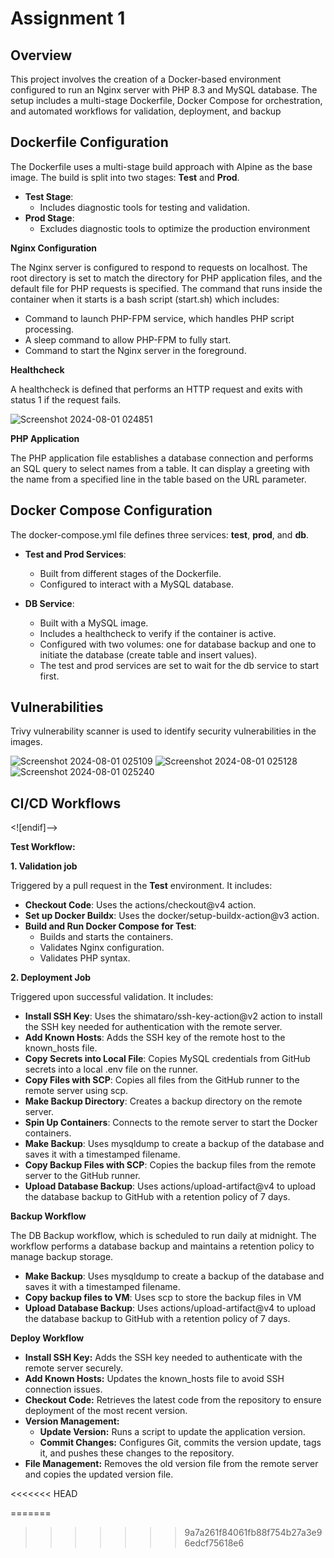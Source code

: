 # Assignment 1
## Overview

This project involves the creation of a Docker-based environment configured to run an Nginx server with PHP 8.3 and MySQL database. The setup includes a multi-stage Dockerfile, Docker Compose for orchestration, and automated workflows for validation, deployment, and backup


## Dockerfile Configuration

The Dockerfile uses a multi-stage build approach with Alpine as the base image. The build is split into two stages: **Test** and **Prod**.

-   **Test Stage**:
     -   Includes diagnostic tools for testing and validation.
-   **Prod Stage**:
     - Excludes diagnostic tools to optimize the production environment

**Nginx Configuration**

The Nginx server is configured to respond to requests on localhost. The root directory is set to match the directory for PHP application files, and the default file for PHP requests is specified.
The command that runs inside the container when it starts is a bash script (start.sh) which includes:

- Command to launch PHP-FPM service, which handles PHP script processing.
- A sleep command to allow PHP-FPM to fully start.
- Command to start the Nginx server in the foreground.
  
**Healthcheck**

A healthcheck is defined that performs an HTTP request and exits with status 1 if the request fails.

![Screenshot 2024-08-01 024851](https://github.com/user-attachments/assets/ef785539-7277-4841-ac4e-3341bececc16)

**PHP Application**

The PHP application file establishes a database connection and performs an SQL query to select names from a table. It can display a greeting with the name from a specified line in the table based on the URL parameter.

## Docker Compose Configuration

The docker-compose.yml file defines three services: **test**, **prod**, and **db**.

-   **Test and Prod Services**:
	-   Built from different stages of the Dockerfile.
	-   Configured to interact with a MySQL database.

-   **DB Service**:
	-   Built with a MySQL image.
	-   Includes a healthcheck to verify if the container is active.
	-   Configured with two volumes: one for database backup and one to initiate the database (create table and insert values).
	-   The test and prod services are set to wait for the db service to start first.

## Vulnerabilities

Trivy vulnerability scanner is used to identify security vulnerabilities in the images.

![Screenshot 2024-08-01 025109](https://github.com/user-attachments/assets/6a47109e-7202-43f6-ab34-74f6e867b654)
![Screenshot 2024-08-01 025128](https://github.com/user-attachments/assets/d451b300-69f9-4985-a193-993b7f17f3a2)
![Screenshot 2024-08-01 025240](https://github.com/user-attachments/assets/df6d170d-5877-4935-b333-673e9ef990b1)


## CI/CD Workflows

<![endif]-->

**Test Workflow:**

**1. Validation job**

Triggered by a pull request in the **Test** environment. It includes:

-  **Checkout Code**: Uses the actions/checkout@v4 action.
-  **Set up Docker Buildx**: Uses the docker/setup-buildx-action@v3 action.
-  **Build and Run Docker Compose for Test**:
	-   Builds and starts the containers.
	-   Validates Nginx configuration.
	-   Validates PHP syntax.

**2. Deployment Job**

Triggered upon successful validation. It includes:

- **Install SSH Key**: Uses the shimataro/ssh-key-action@v2 action to install the SSH key needed for authentication with the remote server.
-  **Add Known Hosts**: Adds the SSH key of the remote host to the known_hosts file.
-  **Copy Secrets into Local File**: Copies MySQL credentials from GitHub secrets into a local .env file on the runner.
-  **Copy Files with SCP**: Copies all files from the GitHub runner to the remote server using scp.
-  **Make Backup Directory**: Creates a backup directory on the remote server.
-  **Spin Up Containers**: Connects to the remote server to start the Docker containers.
-  **Make Backup**: Uses mysqldump to create a backup of the database and saves it with a timestamped filename.
-  **Copy Backup Files with SCP**: Copies the backup files from the remote server to the GitHub runner.
-  **Upload Database Backup**: Uses actions/upload-artifact@v4 to upload the database backup to GitHub with a retention policy of 7 days.


**Backup Workflow**

The DB Backup workflow, which is scheduled to run daily at midnight. The workflow performs a database backup and maintains a retention policy to manage backup storage.

-  **Make Backup**: Uses mysqldump to create a backup of the database and saves it with a timestamped filename.
-  **Copy backup files to VM**: Uses scp to store the backup files in VM
-  **Upload Database Backup**: Uses actions/upload-artifact@v4 to upload the database backup to GitHub with a retention policy of 7 days.

**Deploy Workflow**

-  **Install SSH Key:** Adds the SSH key needed to authenticate with the remote server securely.
-  **Add Known Hosts:** Updates the known_hosts file to avoid SSH connection issues.
-  **Checkout Code:** Retrieves the latest code from the repository to ensure deployment of the most recent version.
- **Version Management:**
	-   **Update Version:** Runs a script to update the application version.
	-   **Commit Changes:** Configures Git, commits the version update, tags it, and pushes these changes to the repository.
-  **File Management:** Removes the old version file from the remote server and copies the updated version file.



<<<<<<< HEAD

=======
>>>>>>> 9a7a261f84061fb88f754b27a3e96edcf75618e6
